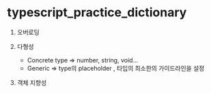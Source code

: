 # typescript_practice_dictionary

1. 오버로딩

2. 다형성
   - Concrete type => number, string, void...
   - Generic => type의 placeholder , 타입의 최소한의 가이드라인을 설정
   
3. 객체 지향성
